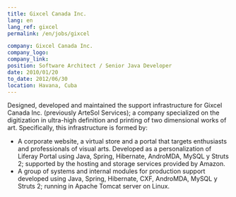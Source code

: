 ```yaml
---
title: Gixcel Canada Inc.
lang: en
lang_ref: gixcel
permalink: /en/jobs/gixcel

company: Gixcel Canada Inc.
company_logo: 
company_link: 
position: Software Architect / Senior Java Developer
date: 2010/01/20
to_date: 2012/06/30
location: Havana, Cuba
---
```

Designed, developed and maintained the support infrastructure for Gixcel Canada Inc. (previously ArteSol Services); a company specialized on the digitization in ultra-high definition and printing of two dimensional works of art. Specifically, this infrastructure is formed by:

* A corporate website, a virtual store and a portal that targets enthusiasts and professionals of visual arts. Developed as a personalization of Liferay Portal using Java, Spring, Hibernate, AndroMDA, MySQL y Struts 2; supported by the hosting and storage services provided by Amazon.
* A group of systems and internal modules for production support developed using Java, Spring, Hibernate, CXF, AndroMDA, MySQL y Struts 2; running in Apache Tomcat server on Linux.

<!--more-->